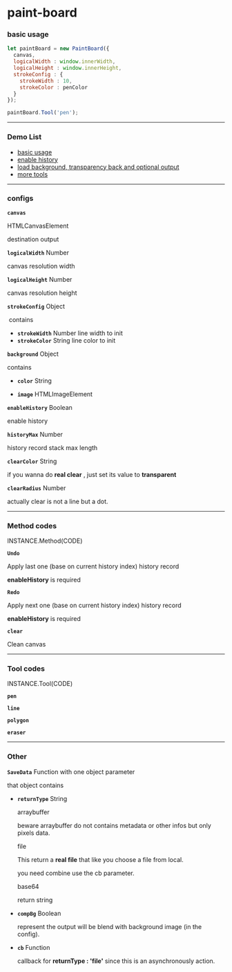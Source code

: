 # paint-board



### basic usage

```js
let paintBoard = new PaintBoard({
  canvas,
  logicalWidth : window.innerWidth,
  logicalHeight : window.innerHeight,
  strokeConfig : {
    strokeWidth : 10,
    strokeColor : penColor
  }
});

paintBoard.Tool('pen');
```

---

### Demo List

- [basic usage](https://17x.github.io/paint-board-demo/basic)
- [enable history](https://17x.github.io/paint-board-demo/history)
- [load background, transparency back and optional output](https://17x.github.io/paint-board-demo/bg-and-clear)
- [more tools]()

---

### configs

**`canvas`** 

HTMLCanvasElement

destination output

**`logicalWidth`** Number

canvas resolution width



**`logicalHeight`** Number

canvas resolution height



**`strokeConfig`** Object

​	contains

- **`strokeWidth`** Number
   line width to init
- **`strokeColor`** String
   line color to init



**`background`** Object

contains

- **`color`** String

- **`image`** HTMLImageElement



**`enableHistory`** Boolean

enable history



**`historyMax`** Number

history record stack max length



**`clearColor`** String

if you wanna do  **real clear** , just set its value to **transparent**



**`clearRadius`** Number

actually clear is not a line but a dot.

---


### Method codes

INSTANCE.Method(CODE)



**`Undo`**

Apply last one (base on current history index) history record

**enableHistory** is required



**`Redo`**

Apply next one (base on current history index) history record

**enableHistory** is required



**`clear`**

Clean canvas



---

### Tool codes

INSTANCE.Tool(CODE)

**`pen`**

**`line`**

**`polygon`**

**`eraser`**

---

### Other

**`SaveData`** Function with one object parameter

that object contains

- **`returnType`** String

  arraybuffer

  beware arraybuffer do not contains metadata or other infos but only pixels data.

  

  file

  This return a **real file** that like you choose a file from local.

  you need combine use the cb parameter.

  

  base64

  return string

  

- **`compBg`** Boolean

  represent the output will be blend with background image (in the config).

- **`cb`** Function

  callback for **returnType : 'file'** since this is an asynchronously action.

